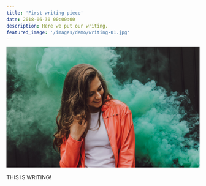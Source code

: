 ```yaml
---
title: 'First writing piece'
date: 2018-06-30 00:00:00
description: Here we put our writing.
featured_image: '/images/demo/writing-01.jpg'
---
```


![](/images/demo/landscape-01.jpg)

THIS IS WRITING!
